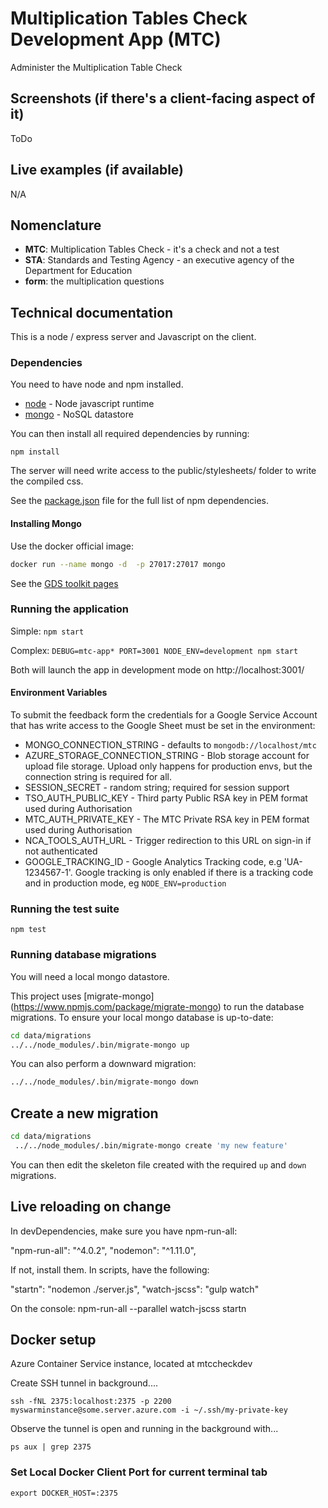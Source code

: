 # Multiplication Tables Check Development App (MTC)

Administer the Multiplication Table Check

## Screenshots (if there's a client-facing aspect of it)

ToDo

## Live examples (if available)

N/A

## Nomenclature

- **MTC**: Multiplication Tables Check - it's a check and not a test
- **STA**: Standards and Testing Agency - an executive agency of the Department for Education
- **form**: the multiplication questions

## Technical documentation

This is a node / express server and Javascript on the client. 

### Dependencies

You need to have node and npm installed.

- [node](https://nodejs.org/) - Node javascript runtime 
- [mongo](https://www.mongodb.com/) - NoSQL datastore

You can then install all required dependencies by running:

`npm install`

The server will need write access to the public/stylesheets/ folder to write the compiled css.

See the [package.json](./package.json) file for the full list of npm dependencies.

#### Installing Mongo

Use the docker official image:

```bash
docker run --name mongo -d  -p 27017:27017 mongo
```

See the [GDS toolkit pages](https://www.gov.uk/service-manual/design/using-the-govuk-template-frontend-toolkit-and-elements)

### Running the application

Simple: `npm start`

Complex: `DEBUG=mtc-app* PORT=3001 NODE_ENV=development npm start`

Both will launch the app in development mode on http://localhost:3001/

#### Environment Variables

To submit the feedback form the credentials for a Google Service Account that has write access to the Google 
Sheet must be set in the environment:

* MONGO_CONNECTION_STRING - defaults to `mongodb://localhost/mtc`
* AZURE_STORAGE_CONNECTION_STRING - Blob storage account for upload file storage.  Upload only happens for production 
  envs, but the connection string is required for all.
* SESSION_SECRET - random string; required for session support
* TSO_AUTH_PUBLIC_KEY - Third party Public RSA key in PEM format used during Authorisation
* MTC_AUTH_PRIVATE_KEY - The MTC Private RSA key in PEM format used during Authorisation
* NCA_TOOLS_AUTH_URL - Trigger redirection to this URL on sign-in if not authenticated
* GOOGLE_TRACKING_ID - Google Analytics Tracking code, e.g 'UA-1234567-1'.  Google tracking is only enabled if there is
  a tracking code and in production mode, eg `NODE_ENV=production`

### Running the test suite

`npm test`

### Running database migrations

You will need a local mongo datastore.

This project uses [migrate-mongo] (https://www.npmjs.com/package/migrate-mongo) to run the database migrations.  To 
ensure your local mongo database is up-to-date:

```bash
cd data/migrations
../../node_modules/.bin/migrate-mongo up
```

You can also perform a downward migration:

```bash
../../node_modules/.bin/migrate-mongo down
```

## Create a new migration

```bash
cd data/migrations
 ../../node_modules/.bin/migrate-mongo create 'my new feature'
```
You can then edit the skeleton file created with the required `up` and `down` migrations. 


## Live reloading on change

In devDependencies, make sure you have npm-run-all:

"npm-run-all": "^4.0.2",
"nodemon": "^1.11.0",

If not, install them.
In scripts, have the following:

"startn": "nodemon ./server.js",
"watch-jscss": "gulp watch"

On the console:
npm-run-all --parallel watch-jscss startn

## Docker setup

Azure Container Service instance, located at mtccheckdev

Create SSH tunnel in background....

`ssh -fNL 2375:localhost:2375 -p 2200 myswarminstance@some.server.azure.com -i ~/.ssh/my-private-key`

Observe the tunnel is open and running in the background with...

`ps aux | grep 2375`

### Set Local Docker Client Port for current terminal tab

`export DOCKER_HOST=:2375`
